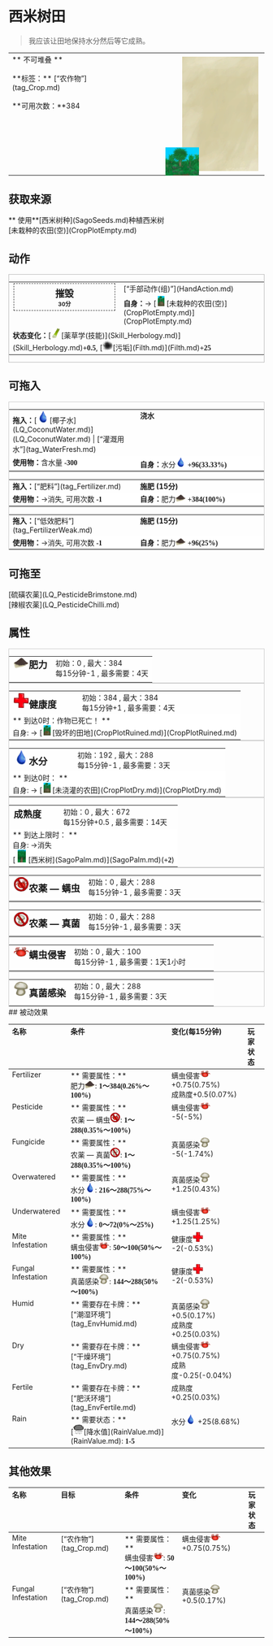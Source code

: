 # 西米树田  
> 我应该让田地保持水分然后等它成熟。  
  
<style>
        .table4184 th,td{
            text-align:left;
            vertical-align:top;
        }
        </style><table class="table table-bordered table4184" data-toggle="table"  data-show-header="false"><thead style="display:none"><tr ><th  style="width:50%;"  >title</th><th  style="width:50%;"  ></th></tr></thead><tr ><td  style="width:50%;"  >** 不可堆叠 **<br><br>**标签：**	[“农作物”](tag_Crop.md)<br><br>**可用次数：**384</td><td  style="width:50%;"  ><div style="float:right; margin:5px"><div class="gamecard" style="width:150px; height:225px;"><a href="CropPlotSagoPalm.md" style="color:black"><img class="bg" decoding="async" src="../wiki/Sprite/BG_SandTop.png" href="a.md" style="max-width:150px;max-height:225px;"><img decoding="async" src="../wiki/Sprite/CropPlotGrowing.png" class="cardimage" style="transform: translate(-50%, -50%) scale(0.4398826979472141);"><span style="font-size: 25px;">西米树田</span></a></div></div></td></tr></tbody></table>  
  
## 获取来源  
<div style="display:inline-block"><div class="gamedatalist" style="text-align:left;min-width:200px;min-height:0px;"><div style="display:inline-block"><div style="display:inline-block;vertical-align:middle;">** 使用**[西米树种](SagoSeeds.md)种植西米树</div><div style="display:inline-block;vertical-align:middle;">[未栽种的农田(空)](CropPlotEmpty.md)</div></div></div></div>  
  
## 动作  
<div  style="border:1px solid #BBB"><table><tr><td rowspan="2" style="width:200px;text-align:center;font-size:1.3em;font-weight:bold"><div style="padding:5px;border:1px dashed #333"><div>摧毁</div><div style="font-size:0.6em;"><font data-toggle="tooltip" data-placement="top" title="2TP">30分</font></div></div></td><td>[“手部动作(组)”](HandAction.md)</td></tr><tr><td><b>自身：</b>→ [<div style="width:20px;display:inline-block;text-align:center"><img decoding="async" src="../wiki/Sprite/CropPlot.png" href="a.md" style="max-width:20px;max-height:20px;"></div>[未栽种的农田(空)](CropPlotEmpty.md)](CropPlotEmpty.md)</td></tr><tr><td colspan="2"><b>状态变化：</b>[<div style="width:20px;display:inline-block;text-align:center"><img decoding="async" src="../wiki/Sprite/LemonGrassStalks.png" href="a.md" style="max-width:20px;max-height:20px;"></div>[薬草学(技能)](Skill_Herbology.md)](Skill_Herbology.md)<span style="font-family:ui-monospace"><b>+0.5</b></span>, [<div style="width:20px;display:inline-block;text-align:center"><img decoding="async" src="../wiki/Sprite/Dirt3.png" href="a.md" style="max-width:20px;max-height:20px;"></div>[污垢](Filth.md)](Filth.md)<span style="font-family:ui-monospace"><b>+25</b></span></td></tr></table></div>  
  
  
## 可拖入  
<div  style="border:1px solid #CCC;"><table style="margin-bottom:0px;"><tr><td style="width:40%;text-align:left; background-color:#FEFEFE"><b>拖入：</b>[<div style="width:25px;display:inline-block;text-align:center"><img decoding="async" src="../wiki/Sprite/Thirst.png" href="a.md" style="max-width:25px;max-height:25px;"></div>[椰子水](LQ_CoconutWater.md)](LQ_CoconutWater.md) | [“灌溉用水”](tag_WaterFresh.md)</td><td style="width:40%;font-size:1em;font-weight:bold;background-color:#FEFEFE">浇水  </td></tr><tr style="background-color:#FFFFFF"><td style=""><b>使用物：</b>含水量  <span style="font-family:ui-monospace"><b>-300</b></span></td><td style=""><b>自身：</b>水分<div style="width:20px;display:inline-block;text-align:center"><img decoding="async" src="../wiki/Sprite/Thirst.png" href="a.md" style="max-width:20px;max-height:20px;"></div>  <span style="font-family:ui-monospace"><b>+96(33.33%)</b></span></td></tr></table></div>  
<div  style="border:1px solid #CCC;"><table style="margin-bottom:0px;"><tr><td style="width:40%;text-align:left; background-color:#FEFEFE"><b>拖入：</b>[“肥料”](tag_Fertilizer.md)</td><td style="width:40%;font-size:1em;font-weight:bold;background-color:#FEFEFE">施肥 (<font data-toggle="tooltip" data-placement="top" title="1TP">15分</font>) </td></tr><tr style="background-color:#FFFFFF"><td style=""><b>使用物：</b>→消失, 可用次数  <span style="font-family:ui-monospace"><b>-1</b></span></td><td style=""><b>自身：</b>肥力<div style="width:20px;display:inline-block;text-align:center"><img decoding="async" src="../wiki/Sprite/FineDirt.png" href="a.md" style="max-width:20px;max-height:20px;"></div>  <span style="font-family:ui-monospace"><b>+384(100%)</b></span></td></tr></table></div>  
<div  style="border:1px solid #CCC;"><table style="margin-bottom:0px;"><tr><td style="width:40%;text-align:left; background-color:#FEFEFE"><b>拖入：</b>[“低效肥料”](tag_FertilizerWeak.md)</td><td style="width:40%;font-size:1em;font-weight:bold;background-color:#FEFEFE">施肥 (<font data-toggle="tooltip" data-placement="top" title="1TP">15分</font>) </td></tr><tr style="background-color:#FFFFFF"><td style=""><b>使用物：</b>→消失, 可用次数  <span style="font-family:ui-monospace"><b>-1</b></span></td><td style=""><b>自身：</b>肥力<div style="width:20px;display:inline-block;text-align:center"><img decoding="async" src="../wiki/Sprite/FineDirt.png" href="a.md" style="max-width:20px;max-height:20px;"></div>  <span style="font-family:ui-monospace"><b>+96(25%)</b></span></td></tr></table></div>  
  
## 可拖至  
<div style="display:inline-block"><div class="gamedatalist" style="text-align:left;min-width:100px;min-height:0px;">[硫磺农薬](LQ_PesticideBrimstone.md)</div><div class="gamedatalist" style="text-align:left;min-width:100px;min-height:0px;">[辣椒农薬](LQ_PesticideChilli.md)</div></div>  
  
## 属性   
<div  style="border:1px solid #CCC;"><table style="margin-bottom:0px;"><tr><td style="width:30%;text-align:left; background-color:#FEFEFE;font-size:1.3em;font-weight:bold;"><div style="width:30px;display:inline-block;text-align:center"><img decoding="async" src="../wiki/Sprite/FineDirt.png" href="a.md" style="max-width:30px;max-height:30px;"></div>肥力</td><td style="font-size:1em;background-color:#FEFEFE">初始：0 , 最大：384<br>每15分钟-1 , 最多需要：<font data-toggle="tooltip" data-placement="top" title="384TP">4天</font></td></tr><tr style="background-color:#FFFFFF"><td colspan=2></td></tr></table></div>  
<div  style="border:1px solid #CCC;"><table style="margin-bottom:0px;"><tr><td style="width:30%;text-align:left; background-color:#FEFEFE;font-size:1.3em;font-weight:bold;"><div style="width:30px;display:inline-block;text-align:center"><img decoding="async" src="../wiki/Sprite/Health.png" href="a.md" style="max-width:30px;max-height:30px;"></div>健康度</td><td style="font-size:1em;background-color:#FEFEFE">初始：384 , 最大：384<br>每15分钟+1 , 最多需要：<font data-toggle="tooltip" data-placement="top" title="384TP">4天</font></td></tr><tr style="background-color:#FFFFFF"><td colspan=2>** 到达0时：作物已死亡！ **<br>自身: → [<div style="width:20px;display:inline-block;text-align:center"><img decoding="async" src="../wiki/Sprite/CropPlotRuined.png" href="a.md" style="max-width:20px;max-height:20px;"></div>[毁坏的田地](CropPlotRuined.md)](CropPlotRuined.md)</td></tr></table></div>  
<div  style="border:1px solid #CCC;"><table style="margin-bottom:0px;"><tr><td style="width:30%;text-align:left; background-color:#FEFEFE;font-size:1.3em;font-weight:bold;"><div style="width:30px;display:inline-block;text-align:center"><img decoding="async" src="../wiki/Sprite/Thirst.png" href="a.md" style="max-width:30px;max-height:30px;"></div>水分</td><td style="font-size:1em;background-color:#FEFEFE">初始：192 , 最大：288<br>每15分钟-1 , 最多需要：<font data-toggle="tooltip" data-placement="top" title="288TP">3天</font></td></tr><tr style="background-color:#FFFFFF"><td colspan=2>** 到达0时： **<br>自身: → [<div style="width:20px;display:inline-block;text-align:center"><img decoding="async" src="../wiki/Sprite/CropPlot.png" href="a.md" style="max-width:20px;max-height:20px;"></div>[未浇灌的农田](CropPlotDry.md)](CropPlotDry.md)</td></tr></table></div>  
<div  style="border:1px solid #CCC;"><table style="margin-bottom:0px;"><tr><td style="width:30%;text-align:left; background-color:#FEFEFE;font-size:1.3em;font-weight:bold;">成熟度</td><td style="font-size:1em;background-color:#FEFEFE">初始：0 , 最大：672<br>每15分钟+0.5 , 最多需要：<font data-toggle="tooltip" data-placement="top" title="1344TP">14天</font></td></tr><tr style="background-color:#FFFFFF"><td colspan=2>** 到达上限时： **<br>自身: →消失<br>[<div style="width:25px;display:inline-block;text-align:center"><img decoding="async" src="../wiki/Sprite/SagoPalm.png" href="a.md" style="max-width:25px;max-height:25px;"></div>[西米树](SagoPalm.md)](SagoPalm.md)(<span style="font-family:ui-monospace"><b>+2</b></span>)</td></tr></table></div>  
<div  style="border:1px solid #CCC;"><table style="margin-bottom:0px;"><tr><td style="width:30%;text-align:left; background-color:#FEFEFE;font-size:1.3em;font-weight:bold;"><div style="width:30px;display:inline-block;text-align:center"><img decoding="async" src="../wiki/Sprite/MitesNot.png" href="a.md" style="max-width:30px;max-height:30px;"></div>农薬 — 螨虫</td><td style="font-size:1em;background-color:#FEFEFE">初始：0 , 最大：288<br>每15分钟-1 , 最多需要：<font data-toggle="tooltip" data-placement="top" title="288TP">3天</font></td></tr><tr style="background-color:#FFFFFF"><td colspan=2></td></tr></table></div>  
<div  style="border:1px solid #CCC;"><table style="margin-bottom:0px;"><tr><td style="width:30%;text-align:left; background-color:#FEFEFE;font-size:1.3em;font-weight:bold;"><div style="width:30px;display:inline-block;text-align:center"><img decoding="async" src="../wiki/Sprite/FungiNot.png" href="a.md" style="max-width:30px;max-height:30px;"></div>农薬 — 真菌</td><td style="font-size:1em;background-color:#FEFEFE">初始：0 , 最大：288<br>每15分钟-1 , 最多需要：<font data-toggle="tooltip" data-placement="top" title="288TP">3天</font></td></tr><tr style="background-color:#FFFFFF"><td colspan=2></td></tr></table></div>  
<div  style="border:1px solid #CCC;"><table style="margin-bottom:0px;"><tr><td style="width:30%;text-align:left; background-color:#FEFEFE;font-size:1.3em;font-weight:bold;"><div style="width:30px;display:inline-block;text-align:center"><img decoding="async" src="../wiki/Sprite/Mites.png" href="a.md" style="max-width:30px;max-height:30px;"></div>螨虫侵害</td><td style="font-size:1em;background-color:#FEFEFE">初始：0 , 最大：100<br>每15分钟-1 , 最多需要：<font data-toggle="tooltip" data-placement="top" title="100TP">1天1小时</font></td></tr><tr style="background-color:#FFFFFF"><td colspan=2></td></tr></table></div>  
<div  style="border:1px solid #CCC;"><table style="margin-bottom:0px;"><tr><td style="width:30%;text-align:left; background-color:#FEFEFE;font-size:1.3em;font-weight:bold;"><div style="width:30px;display:inline-block;text-align:center"><img decoding="async" src="../wiki/Sprite/SaturationMushrooms.png" href="a.md" style="max-width:30px;max-height:30px;"></div>真菌感染</td><td style="font-size:1em;background-color:#FEFEFE">初始：0 , 最大：288<br>每15分钟-1 , 最多需要：<font data-toggle="tooltip" data-placement="top" title="288TP">3天</font></td></tr><tr style="background-color:#FFFFFF"><td colspan=2></td></tr></table></div>  
## 被动效果  
<style>
        .table6238 th,td{
            text-align:left;
            vertical-align:top;
        }
        </style><table class="table table-bordered table6238" data-toggle="table"  ><thead style=""><tr ><th  style=""  >名称</th><th  style=""  >条件</th><th  style=""  >变化(每15分钟)</th><th  style=""  data-sortable="true"  >玩家状态</th></tr></thead><tr ><td  style=""  >Fertilizer</td><td  style=""  >** 需要属性：**<br>肥力<div style="width:20px;display:inline-block;text-align:center"><img decoding="async" src="../wiki/Sprite/FineDirt.png" href="a.md" style="max-width:20px;max-height:20px;"></div>: <span style="font-family:ui-monospace"><b>1～384(0.26%～100%)</b></span></td><td  style=""  >螨虫侵害<div style="width:20px;display:inline-block;text-align:center"><img decoding="async" src="../wiki/Sprite/Mites.png" href="a.md" style="max-width:20px;max-height:20px;"></div> +0.75(0.75%)<br>成熟度+0.5(0.07%)</td><td  style=""  ></td></tr><tr ><td  style=""  >Pesticide</td><td  style=""  >** 需要属性：**<br>农薬 — 螨虫<div style="width:20px;display:inline-block;text-align:center"><img decoding="async" src="../wiki/Sprite/MitesNot.png" href="a.md" style="max-width:20px;max-height:20px;"></div>: <span style="font-family:ui-monospace"><b>1～288(0.35%～100%)</b></span></td><td  style=""  >螨虫侵害<div style="width:20px;display:inline-block;text-align:center"><img decoding="async" src="../wiki/Sprite/Mites.png" href="a.md" style="max-width:20px;max-height:20px;"></div> -5(-5%)</td><td  style=""  ></td></tr><tr ><td  style=""  >Fungicide</td><td  style=""  >** 需要属性：**<br>农薬 — 真菌<div style="width:20px;display:inline-block;text-align:center"><img decoding="async" src="../wiki/Sprite/FungiNot.png" href="a.md" style="max-width:20px;max-height:20px;"></div>: <span style="font-family:ui-monospace"><b>1～288(0.35%～100%)</b></span></td><td  style=""  >真菌感染<div style="width:20px;display:inline-block;text-align:center"><img decoding="async" src="../wiki/Sprite/SaturationMushrooms.png" href="a.md" style="max-width:20px;max-height:20px;"></div> -5(-1.74%)</td><td  style=""  ></td></tr><tr ><td  style=""  >Overwatered</td><td  style=""  >** 需要属性：**<br>水分<div style="width:20px;display:inline-block;text-align:center"><img decoding="async" src="../wiki/Sprite/Thirst.png" href="a.md" style="max-width:20px;max-height:20px;"></div>: <span style="font-family:ui-monospace"><b>216～288(75%～100%)</b></span></td><td  style=""  >真菌感染<div style="width:20px;display:inline-block;text-align:center"><img decoding="async" src="../wiki/Sprite/SaturationMushrooms.png" href="a.md" style="max-width:20px;max-height:20px;"></div> +1.25(0.43%)</td><td  style=""  ></td></tr><tr ><td  style=""  >Underwatered</td><td  style=""  >** 需要属性：**<br>水分<div style="width:20px;display:inline-block;text-align:center"><img decoding="async" src="../wiki/Sprite/Thirst.png" href="a.md" style="max-width:20px;max-height:20px;"></div>: <span style="font-family:ui-monospace"><b>0～72(0%～25%)</b></span></td><td  style=""  >螨虫侵害<div style="width:20px;display:inline-block;text-align:center"><img decoding="async" src="../wiki/Sprite/Mites.png" href="a.md" style="max-width:20px;max-height:20px;"></div> +1.25(1.25%)</td><td  style=""  ></td></tr><tr ><td  style=""  >Mite Infestation</td><td  style=""  >** 需要属性：**<br>螨虫侵害<div style="width:20px;display:inline-block;text-align:center"><img decoding="async" src="../wiki/Sprite/Mites.png" href="a.md" style="max-width:20px;max-height:20px;"></div>: <span style="font-family:ui-monospace"><b>50～100(50%～100%)</b></span></td><td  style=""  >健康度<div style="width:20px;display:inline-block;text-align:center"><img decoding="async" src="../wiki/Sprite/Health.png" href="a.md" style="max-width:20px;max-height:20px;"></div> -2(-0.53%)</td><td  style=""  ></td></tr><tr ><td  style=""  >Fungal Infestation</td><td  style=""  >** 需要属性：**<br>真菌感染<div style="width:20px;display:inline-block;text-align:center"><img decoding="async" src="../wiki/Sprite/SaturationMushrooms.png" href="a.md" style="max-width:20px;max-height:20px;"></div>: <span style="font-family:ui-monospace"><b>144～288(50%～100%)</b></span></td><td  style=""  >健康度<div style="width:20px;display:inline-block;text-align:center"><img decoding="async" src="../wiki/Sprite/Health.png" href="a.md" style="max-width:20px;max-height:20px;"></div> -2(-0.53%)</td><td  style=""  ></td></tr><tr ><td  style=""  >Humid</td><td  style=""  >** 需要存在卡牌：**<br>[“潮湿环境”](tag_EnvHumid.md)</td><td  style=""  >真菌感染<div style="width:20px;display:inline-block;text-align:center"><img decoding="async" src="../wiki/Sprite/SaturationMushrooms.png" href="a.md" style="max-width:20px;max-height:20px;"></div> +0.5(0.17%)<br>成熟度+0.25(0.03%)</td><td  style=""  ></td></tr><tr ><td  style=""  >Dry</td><td  style=""  >** 需要存在卡牌：**<br>[“干燥环境”](tag_EnvDry.md)</td><td  style=""  >螨虫侵害<div style="width:20px;display:inline-block;text-align:center"><img decoding="async" src="../wiki/Sprite/Mites.png" href="a.md" style="max-width:20px;max-height:20px;"></div> +0.75(0.75%)<br>成熟度-0.25(-0.04%)</td><td  style=""  ></td></tr><tr ><td  style=""  >Fertile</td><td  style=""  >** 需要存在卡牌：**<br>[“肥沃环境”](tag_EnvFertile.md)</td><td  style=""  >成熟度+0.25(0.03%)</td><td  style=""  ></td></tr><tr ><td  style=""  >Rain</td><td  style=""  >** 需要状态：**<br>[<div style="width:20px;display:inline-block;text-align:center"><img decoding="async" src="../wiki/Sprite/RainLight.png" href="a.md" style="max-width:20px;max-height:20px;"></div>[降水值](RainValue.md)](RainValue.md): <span style="font-family:ui-monospace"><b>1-5</b></span></td><td  style=""  >水分<div style="width:20px;display:inline-block;text-align:center"><img decoding="async" src="../wiki/Sprite/Thirst.png" href="a.md" style="max-width:20px;max-height:20px;"></div> +25(8.68%)</td><td  style=""  ></td></tr></tbody></table>  
  
## 其他效果  
<style>
        .table9814 th,td{
            text-align:left;
            vertical-align:top;
        }
        </style><table class="table table-bordered table9814" data-toggle="table"  ><thead style=""><tr ><th  style=""  >名称</th><th  style=""  >目标</th><th  style=""  >条件</th><th  style=""  >变化</th><th  style=""  data-sortable="true"  >玩家状态</th></tr></thead><tr ><td  style=""  >Mite Infestation</td><td  style=""  >[“农作物”](tag_Crop.md)</td><td  style=""  >** 需要属性：**<br>螨虫侵害<div style="width:20px;display:inline-block;text-align:center"><img decoding="async" src="../wiki/Sprite/Mites.png" href="a.md" style="max-width:20px;max-height:20px;"></div>: <span style="font-family:ui-monospace"><b>50～100(50%～100%)</b></span></td><td  style=""  >螨虫侵害<div style="width:20px;display:inline-block;text-align:center"><img decoding="async" src="../wiki/Sprite/Mites.png" href="a.md" style="max-width:20px;max-height:20px;"></div> +0.75(0.75%)</td><td  style=""  ></td></tr><tr ><td  style=""  >Fungal Infestation</td><td  style=""  >[“农作物”](tag_Crop.md)</td><td  style=""  >** 需要属性：**<br>真菌感染<div style="width:20px;display:inline-block;text-align:center"><img decoding="async" src="../wiki/Sprite/SaturationMushrooms.png" href="a.md" style="max-width:20px;max-height:20px;"></div>: <span style="font-family:ui-monospace"><b>144～288(50%～100%)</b></span></td><td  style=""  >真菌感染<div style="width:20px;display:inline-block;text-align:center"><img decoding="async" src="../wiki/Sprite/SaturationMushrooms.png" href="a.md" style="max-width:20px;max-height:20px;"></div> +0.5(0.17%)</td><td  style=""  ></td></tr></tbody></table>  
  


<script>document.title="西米树田 - 卡牌生存百科 Card Survival Wiki";</script>